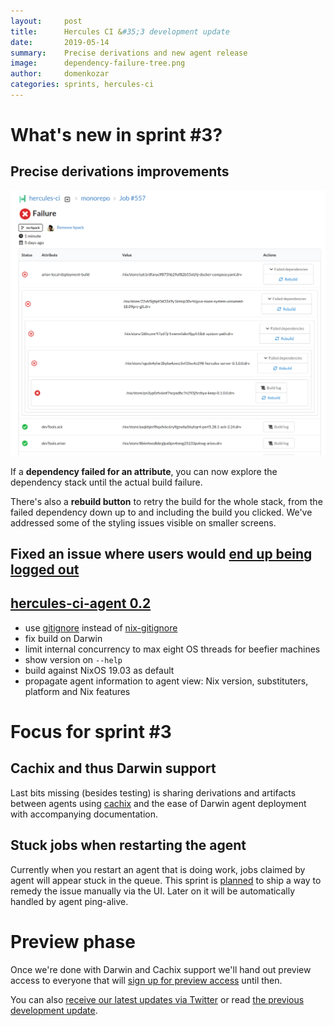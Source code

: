 ```yaml
---
layout:     post
title:      Hercules CI &#35;3 development update
date:       2019-05-14
summary:    Precise derivations and new agent release
image:      dependency-failure-tree.png
author:     domenkozar
categories: sprints, hercules-ci
---
```


# What's new in sprint #3?

## Precise derivations improvements

![Dependency failure tree](/images/dependency-failure-tree.png)

If a **dependency failed for an attribute**, you can now explore the
dependency stack until the actual build failure.

There's also a **rebuild button** to retry the build for the whole stack, from the failed dependency down up to and including the build you clicked.
We've addressed some of the styling issues visible on smaller screens.

## Fixed an issue where users would [end up being logged out](https://github.com/hercules-ci/support/issues/13)

## [hercules-ci-agent 0.2](https://github.com/hercules-ci/hercules-ci-agent/releases/tag/hercules-ci-agent-0.2)

- use [gitignore] instead of [nix-gitignore]
- fix build on Darwin
- limit internal concurrency to max eight OS threads for beefier machines
- show version on `--help`
- build against NixOS 19.03 as default
- propagate agent information to agent view: Nix version, substituters,
  platform and Nix features

[nix-gitignore]: https://github.com/siers/nix-gitignore
[gitignore]: https://github.com/hercules-ci/gitignore

# Focus for sprint #3

## Cachix and thus Darwin support

Last bits missing (besides testing) is sharing derivations and artifacts between agents using
[cachix](https://github.com/hercules-ci/hercules-ci-agent/pull/52) and the ease of
Darwin agent deployment with accompanying documentation.

## Stuck jobs when restarting the agent

Currently when you restart an agent that is doing work, jobs claimed by agent
will appear stuck in the queue. This sprint is [planned](https://github.com/hercules-ci/support/issues/19)
to ship a way to remedy the issue manually via the UI. Later on it will be automatically
handled by agent ping-alive.

# Preview phase

Once we're done with Darwin and Cachix support we'll hand out preview access
to everyone that will [sign up for preview access](https://hercules-ci.com) until then.

You can also [receive our latest updates via Twitter](https://twitter.com/hercules_ci) or
read [the previous development update](https://blog.hercules-ci.com/sprints,/hercules-ci/2019/04/30/sprint-2-report/).
